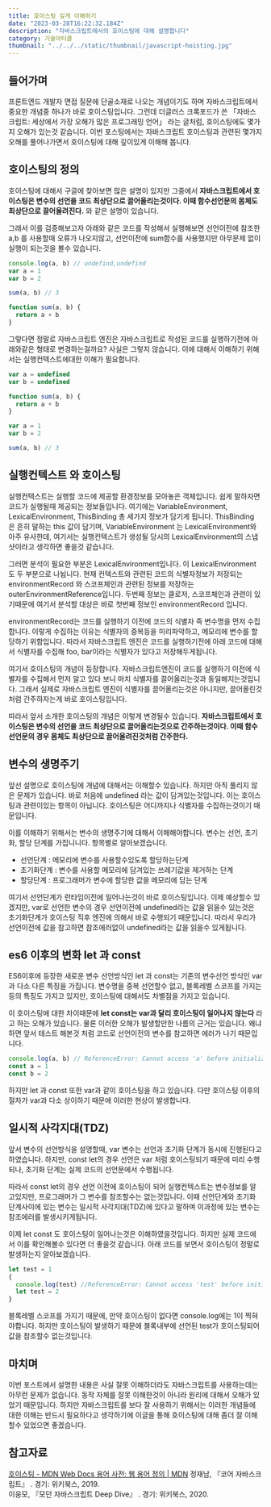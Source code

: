 ```yaml
---
title: 호이스팅 깊게 이해하기
date: "2023-03-28T16:22:32.184Z"
description: "자바스크립트에서의 호이스팅에 대해 설명합니다"
category: 기술아티클
thumbnail: "../../../static/thumbnail/javascript-hoisting.jpg"
---
```


## 들어가며

프론트엔드 개발자 면접 질문에 단골소재로 나오는 개념이기도 하며 자바스크립트에서 중요한 개념중 하나가 바로 호이스팅입니다. 그런데 더글러스 크록포드가 쓴 「자바스크립트: 세상에서 가장 오해가 많은 프로그래밍 언어」 라는 글처럼, 호이스팅에도 몇가지 오해가 있는것 같습니다. 이번 포스팅에서는 자바스크립트 호이스팅과 관련된 몇가지 오해를 풀어나가면서 호이스팅에 대해 깊이있게 이해해 봅니다.

## 호이스팅의 정의

호이스팅에 대해서 구글에 찾아보면 많은 설명이 있지만 그중에서 **자바스크립트에서 호이스팅은 변수의 선언을 코드 최상단으로 끌어올리는것이다. 이때 함수선언문의 몸체도 최상단으로 끌어올려진다.** 와 같은 설명이 있습니다.

그래서 이를 검증해보고자 아래와 같은 코드를 작성해서 실행해보면 선언이전에 참조한 a,b 를 사용할때 오류가 나오지않고, 선언이전에 sum함수를 사용했지만 아무문제 없이 실행이 되는것을 볼수 있습니다.

```javascript
console.log(a, b) // undefind,undefind
var a = 1
var b = 2

sum(a, b) // 3

function sum(a, b) {
  return a + b
}
```

그렇다면 정말로 자바스크립트 엔진은 자바스크립트로 작성된 코드를 실행하기전에 아래와같은 형태로 변경하는걸까요? 사실은 그렇지 않습니다. 이에 대해서 이해하기 위해서는 실행컨텍스트에대한 이해가 필요합니다.

```javascript
var a = undefined
var b = undefined

function sum(a, b) {
  return a + b
}

var a = 1
var b = 2

sum(a, b) // 3
```

## 실행컨텍스트 와 호이스팅

실행컨텍스트는 실행할 코드에 제공할 환경정보를 모아놓은 객체입니다. 쉽게 말하자면 코드가 실행될때 제공되는 정보들입니다. 여기에는 VariableEnvironment, LexicalEnvironment, ThisBinding 총 세가지 정보가 담기게 됩니다. ThisBinding 은 흔히 말하는 this 값이 담기며, VariableEnvironment 는 LexicalEnvironment와 아주 유사한데, 여기서는 실행컨텍스트가 생성될 당시의 LexicalEnvironment의 스냅샷이라고 생각하면 좋을것 같습니다.

그러면 분석이 필요한 부분은 LexicalEnvironment입니다. 이 LexicalEnvironment도 두 부분으로 나뉩니다. 현재 컨텍스트와 관련된 코드의 식별자정보가 저장되는 environmentRecord 와 스코프체인과 관련된 정보를 저장하는 outerEnvironmentReference입니다. 두번째 정보는 클로저, 스코프체인과 관련이 있기때문에 여기서 분석할 대상은 바로 첫번째 정보인 environmentRecord 입니다.

environmentRecord는 코드를 실행하기 이전에 코드의 식별자 즉 변수명을 먼저 수집합니다. 이렇게 수집하는 이유는 식별자의 중복등을 미리파악하고, 메모리에 변수를 할당하기 위함입니다. 따라서 자바스크립트 엔진은 코드를 실행하기전에 아래 코드에 대해서 식별자를 수집해 foo, bar이라는 식별자가 있다고 저장해두게됩니다.

여기서 호이스팅의 개념이 등장합니다. 자바스크립트엔진이 코드를 실행하기 이전에 식별자를 수집해서 먼저 알고 있다 보니 마치 식별자를 끌어올리는것과 동일해지는것입니다. 그래서 실제로 자바스크립트 엔진이 식별자를 끌어올리는것은 아니지만, 끌어올린것처럼 간주하자는게 바로 호이스팅입니다.

따라서 앞서 소개한 호이스팅의 개념은 이렇게 변경될수 있습니다. **자바스크립트에서 호이스팅은 변수의 선언을 코드 최상단으로 끌어올리는것으로 간주하는것이다. 이때 함수선언문의 경우 몸체도 최상단으로 끌어올려진것처럼 간주한다.**

## 변수의 생명주기

앞선 설명으로 호이스팅에 개념에 대해서는 이해할수 있습니다. 하지만 아직 풀리지 않은 문제가 있습니다. 바로 처음에 undefined 라는 값이 담겨있는것입니다. 이는 호이스팅과 관련이있는 항목이 아닙니다. 호이스팅은 어디까지나 식별자를 수집하는것이기 때문입니다.

이를 이해하기 위해서는 변수의 생명주기에 대해서 이해해야합니다. 변수는 선언, 초기화, 할당 단계를 가집니니다. 항목별로 알아보겠습니다.

- 선언단계 : 메모리에 변수를 사용할수있도록 할당하는단계
- 초기화단계 : 변수를 사용할 메모리에 담겨있는 쓰레기값을 제거하는 단계
- 할당단계 : 프로그래머가 변수에 할당한 값을 메모리에 담는 단계

여기서 선언단계가 런타임이전에 일어나는것이 바로 호이스팅입니다. 이제 예상할수 있겠지만, var로 선언한 변수의 경우 선언이전에 undefined라는 값을 읽을수 있는것은 초기화단계가 호이스팅 직후 엔진에 의해서 바로 수행되기 때문입니다. 따라서 우리가 선언이전에 값을 참고하면 참조에러없이 undefined라는 값을 읽을수 있게됩니다.

## es6 이후의 변화 let 과 const

ES6이후에 등장한 새로운 변수 선언방식인 let 과 const는 기존의 변수선언 방식인 var과 다소 다른 특징을 가집니다. 변수명을 중복 선언할수 없고, 블록레벨 스코프를 가지는등의 특징도 가지고 있지만, 호이스팅에 대해서도 차별점을 가지고 있습니다.

이 호이스팅에 대한 차이때문에 **let const는 var과 달리 호이스팅이 일어나지 않는다** 라고 하는 오해가 있습니다. 물론 이러한 오해가 발생할만한 나름의 근거는 있습니다. 왜냐하면 앞서 테스트 해본것 처럼 코드로 선언이전의 변수를 참고하면 에러가 나기 때문입니다.

```javascript
console.log(a, b) // ReferenceError: Cannot access 'a' before initialization
const a = 1
const b = 2
```

하지만 let 과 const 또한 var과 같이 호이스팅을 하고 있습니다. 다만 호이스팅 이후의 절차가 var과 다소 상이하기 때문에 이러한 현상이 발생합니다.

## 일시적 사각지대(TDZ)

앞서 변수의 선언방식을 설명할때, var 변수는 선언과 초기화 단계가 동시에 진행된다고 하였습니다. 하지만, const let의 경우 선언은 var 처럼 호이스팅되기 때문에 미리 수행되나, 초기화 단계는 실제 코드의 선언문에서 수행됩니다.

따라서 const let의 경우 선언 이전에 호이스팅이 되어 실행컨텍스트는 변수정보를 알고있지만, 프로그래머가 그 변수를 참조할수는 없는것입니다. 이때 선언단계와 초기화 단계사이에 있는 변수는 일시적 사각지대(TDZ)에 있다고 말하며 이과정에 있는 변수는 참조에러를 발생시키게됩니다.

이제 let const 도 호이스팅이 일어나는것은 이해하였을것입니다. 하지만 실제 코드에서 이를 확인해볼수 있다면 더 좋을것 같습니다. 아래 코드를 보면서 호이스팅이 정말로 발생하는지 알아보겠습니다.

```javascript
let test = 1
{
  console.log(test) //ReferenceError: Cannot access 'test' before initialization
  let test = 2
}
```

블록레벨 스코프를 가지기 때문에, 만약 호이스팅이 없다면 console.log에는 1이 찍혀야합니다. 하지만 호이스팅이 발생하기 때문에 블록내부에 선언된 test가 호이스팅되어 값을 참조할수 없는것입니다.

## 마치며

이번 포스트에서 설명한 내용은 사실 잘못 이해하더라도 자바스크립트를 사용하는데는 아무런 문제가 없습니다. 동작 자체를 잘못 이해한것이 아니라 원리에 대해서 오해가 있었기 때문입니다. 하지만 자바스크립트를 보다 잘 사용하기 위해서는 이러한 개념들에 대한 이해는 반드시 필요하다고 생각하기에 이글을 통해 호이스팅에 대해 좀더 잘 이해할수 있었으면 좋겠습니다.

## 참고자료

<a class="link" href="https://developer.mozilla.org/ko/docs/Glossary/Hoisting">호이스팅 - MDN Web Docs 용어 사전: 웹 용어 정의 | MDN</a>
정재남, 『코어 자바스크립트』 . 경기: 위키북스, 2019.</br>
이웅모, 『모던 자바스크립트 Deep Dive』 . 경기: 위키북스, 2020.
